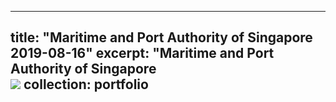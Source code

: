 

---
title: "Maritime and Port Authority of Singapore 2019-08-16"
excerpt: "Maritime and Port Authority of Singapore<br/><img src='https://drive.google.com/uc?id=1We1e4cPcsQYY--dlGF8kxvscJIzhkMVA&export=download'>
collection: portfolio
---

 

